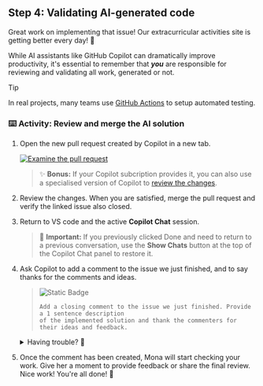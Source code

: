 ## Step 4: Validating AI-generated code

Great work on implementing that issue! Our extracurricular activities site is getting better every day! 💚

While AI assistants like GitHub Copilot can dramatically improve productivity, it's essential to remember that **_you_** are responsible for reviewing and validating all work, generated or not.

> [!tip]
> In real projects, many teams use [GitHub Actions](https://github.com/features/actions) to setup automated testing.

### :keyboard: Activity: Review and merge the AI solution

1. Open the new pull request created by Copilot in a new tab.

   [![Examine the pull request](https://img.shields.io/badge/-Open%20Pull%20Request-1f883d?logo=github)]({{{pull_request_url}}})

   > ✨ **Bonus:** If your Copilot subcription provides it, you can also use a specialised version of Copilot to [review the changes](https://docs.github.com/en/copilot/using-github-copilot/code-review/using-copilot-code-review?tool=webui).

1. Review the changes. When you are satisfied, merge the pull request and verify the linked issue also closed.

1. Return to VS code and the active **Copilot Chat** session.

   > 🚨 **Important:** If you previously clicked Done and need to return to a previous conversation, use the **Show Chats** button at the top of the Copilot Chat panel to restore it.

1. Ask Copilot to add a comment to the issue we just finished, and to say thanks for the comments and ideas.

   > ![Static Badge](https://img.shields.io/badge/-Prompt-text?style=social&logo=github%20copilot)
   >
   > ```prompt
   > Add a closing comment to the issue we just finished. Provide a 1 sentence description
   > of the implemented solution and thank the commenters for their ideas and feedback.
   > ```

   <details>
   <summary>Having trouble? 🤷</summary><br/>

   Some things to check

   - Is your MCP Server still running?
   - Check what information is passed to the MCP server calls - is Copilot using the correct repository?
   - Did Copilot comment on the bug report?
   </details>

1. Once the comment has been created, Mona will start checking your work. Give her a moment to provide feedback or share the final review. Nice work! You're all done! 🎉
